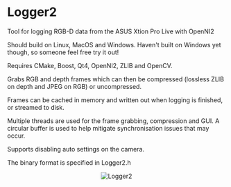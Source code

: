 Logger2
=======

Tool for logging RGB-D data from the ASUS Xtion Pro Live with OpenNI2

Should build on Linux, MacOS and Windows. Haven't built on Windows yet though, so someone feel free try it out!

Requires CMake, Boost, Qt4, OpenNI2, ZLIB and OpenCV. 

Grabs RGB and depth frames which can then be compressed (lossless ZLIB on depth and JPEG on RGB) or uncompressed. 

Frames can be cached in memory and written out when logging is finished, or streamed to disk. 

Multiple threads are used for the frame grabbing, compression and GUI. A circular buffer is used to help mitigate synchronisation issues that may occur. 

Supports disabling auto settings on the camera. 

The binary format is specified in Logger2.h

<p align="center">
  <img src="http://mp3guy.github.io/img/Logger2.png" alt="Logger2"/>
</p>


